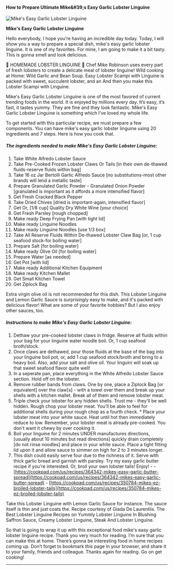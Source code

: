             

#### How to Prepare Ultimate Mike&amp;#39;s Easy Garlic Lobster Linguine

![Mike's Easy Garlic Lobster Linguine](https://img-global.cpcdn.com/recipes/6170203415642112/751x532cq70/mikes-easy-garlic-lobster-linguine-recipe-main-photo.jpg)

**Mike's Easy Garlic Lobster Linguine**

Hello everybody, I hope you’re having an incredible day today. Today, I will show you a way to prepare a special dish, mike's easy garlic lobster linguine. It is one of my favorites. For mine, I am going to make it a bit tasty. This is gonna smell and look delicious.

🦞 HOMEMADE LOBSTER LINGUINE 🦞 Chef Mike Robinson uses every part of fresh lobsters to create a delicate meal of lobster linguine! Wild cooking at Home: Wild Garlic and Bean Soup. Easy Lobster Scampi with Linguine is packed with sweet, succulent lobster, and an And then you make this Lobster Scampi with Linguine.

Mike's Easy Garlic Lobster Linguine is one of the most favored of current trending foods in the world. It is enjoyed by millions every day. It’s easy, it’s fast, it tastes yummy. They are fine and they look fantastic. Mike's Easy Garlic Lobster Linguine is something which I’ve loved my whole life.

To get started with this particular recipe, we must prepare a few components. You can have mike's easy garlic lobster linguine using 20 ingredients and 7 steps. Here is how you cook that.

##### The ingredients needed to make Mike's Easy Garlic Lobster Linguine:

1.  Take White Alfredo Lobster Sauce
2.  Take Pre-Cooked Frozen Lobster Claws Or Tails \[in their own de-thawed fluids-reserve fluids within bag\]
3.  Take 16 oz Jar Bertolli Garlic Alfredo Sauce \[no substitutions-most other brands will lend a metallic taste\]
4.  Prepare Granulated Garlic Powder - Granulated Onion Powder \[granulated is important as it affords a more intensified flavor\]
5.  Get Fresh Cracked Black Pepper
6.  Take Dried Chives \[dried is important-again, intensified flavor\]
7.  Get Or, \[1/8 cup\] Quality Dry White Wine \[your choice\]
8.  Get Fresh Parsley \[rough chopped\]
9.  Make ready Deep Frying Pan \[with tight lid\]
10.  Make ready Linguine Noodles
11.  Make ready Linguine Noodles \[use 1/3 box\]
12.  Take All Reserve Fluids Within De-thawed Lobster Claw Bag \[or, 1 cup seafood stock-for boiling water\]
13.  Prepare Salt \[for boiling water\]
14.  Make ready Olive Oil \[for boiling water\]
15.  Prepare Water \[as needed\]
16.  Get Pot \[with lid\]
17.  Make ready Additional Kitchen Equipment
18.  Make ready Kitchen Mallet
19.  Get Small Kitchen Towel
20.  Get Ziplock Bag

Extra virgin olive oil is not recommended for this dish. This Lobster Linguine and Lemon Garlic Sauce is surprisingly easy to make, and it's packed with delicious flavor! What are some of your favorite hobbies? But I also enjoy other sauces, too.

##### Instructions to make Mike's Easy Garlic Lobster Linguine:

1.  Dethaw your pre-cooked lobster claws in fridge. Reserve all fluids within your bag for your linguine water noodle boil. Or, 1 cup seafood broth/stock.
2.  Once claws are dethawed, pour those fluids at the base of the bag into your linguine boil pot, or, add 1 cup seafood stock/broth and bring to a heavy boil. Also, add your salt and olive oil. Your linguini will soak up that sweet seafood flavor quite well!
3.  In a seperate pan, place everything in the White Alfredo Lobster Sauce section. Hold off on the lobster.
4.  Remove rubber bands from claws. One by one, place a Ziplock Bag \[or equivalent\] over the claw\[s\] - with a towel over them and break up your shells with a kitchen mallet. Break all of them and remove lobster meat.
5.  Triple check your lobster for any hidden shells. Trust me - they'll be well hidden. Rough chop your lobster meat. You'll be able to feel for additional shells during your rough chop as a fourth check. ° Place your lobster meat into your white sauce. Heat until hot then immediately reduce to low. Remember, your lobster meat is already pre-cooked. You don't want it chewy by over cooking it.
6.  Boil your linguine for 2 minutes UNDER manufactures directions, \[usually about 10 minutes but read directions\] quickly drain completely \[do not rinse noodles\] and place in your white sauce. Place a tight fitting lid upon it and allow sauce to simmer on high for 2 to 3 minutes longer.
7.  This dish could easily serve four due to the richness of it. Serve with thick garlic bread and garnish with parsley. Try my easy garlic butter recipe if you're interested. Or, broil your own lobster tails! Enjoy! - - [https://cookpad.com/us/recipes/364342-mikes-easy-garlic-butter-spread](https://cookpad.com/us/recipes/364342-mikes-easy-garlic-butter-spread) - [https://cookpad.com/us/recipes/350784-mikes-ez-broiled-lobster-tails](https://cookpad.com/us/recipes/350784-mikes-ez-broiled-lobster-tails)

Take this Lobster Linguine with Lemon Garlic Sauce for instance. The sauce itself is thin and just coats the. Recipe courtesy of Giada De Laurentiis. The Best Lobster Linguine Recipes on Yummly Lobster Linguine In Blushing Saffron Sauce, Creamy Lobster Linguine, Steak And Lobster Linguine.

So that is going to wrap it up with this exceptional food mike's easy garlic lobster linguine recipe. Thank you very much for reading. I’m sure that you can make this at home. There’s gonna be interesting food in home recipes coming up. Don’t forget to bookmark this page in your browser, and share it to your family, friends and colleague. Thanks again for reading. Go on get cooking!

* * *